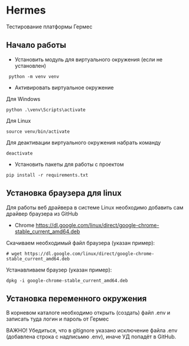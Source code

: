 # Hermes
Тестирование платформы Гермес

## Начало работы

* Установить модуль для виртуального окружения (если не установлен)

```commandline
 python -m venv venv
```

* Активировать виртуальное окружение

Для Windows
```commandline
python .\venv\Scripts\activate
```

Для Linux

```commandline
source venv/bin/activate
```

Для деактивации виртуального окружения набрать команду

```commandline
deactivate
```

* Установить пакеты для работы с проектом

```commandline
pip install -r requirements.txt
```


## Установка браузера для linux

Для работы веб драйвера в системе Linux необходимо добавить сам драйвер браузера из GitHub
* Chrome https://dl.google.com/linux/direct/google-chrome-stable_current_amd64.deb

Скачиваем необходимый файл браузера (указан пример):
```
# wget https://dl.google.com/linux/direct/google-chrome-stable_current_amd64.deb
```

Устанавливаем браузер (указан пример):
```
dpkg -i google-chrome-stable_current_amd64.deb
```

## Установка переменного окружения

В корневом каталоге необходимо открыть (создать) файл .env и записать туда логин и пароль от Гермес

ВАЖНО!
Убедиться, что в gitignore указано исключение файла .env (добавлена строка с надписьмю .env), иначе УД попадёт в GitHub.
